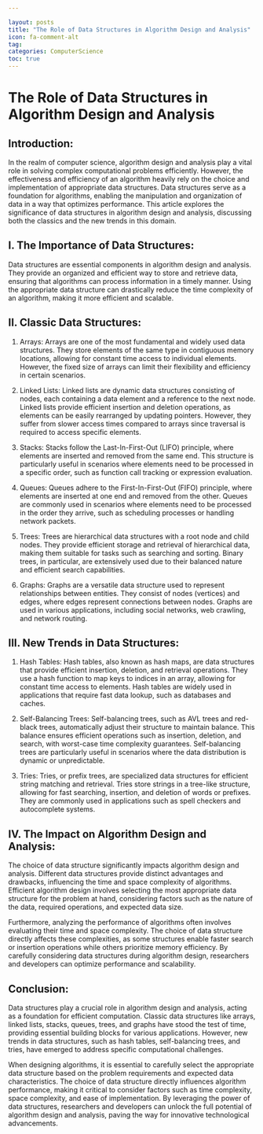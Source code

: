 ```yaml
---

layout: posts
title: "The Role of Data Structures in Algorithm Design and Analysis"
icon: fa-comment-alt
tag:      
categories: ComputerScience
toc: true
---
```




# The Role of Data Structures in Algorithm Design and Analysis

## Introduction:
In the realm of computer science, algorithm design and analysis play a vital role in solving complex computational problems efficiently. However, the effectiveness and efficiency of an algorithm heavily rely on the choice and implementation of appropriate data structures. Data structures serve as a foundation for algorithms, enabling the manipulation and organization of data in a way that optimizes performance. This article explores the significance of data structures in algorithm design and analysis, discussing both the classics and the new trends in this domain.

## I. The Importance of Data Structures:
Data structures are essential components in algorithm design and analysis. They provide an organized and efficient way to store and retrieve data, ensuring that algorithms can process information in a timely manner. Using the appropriate data structure can drastically reduce the time complexity of an algorithm, making it more efficient and scalable.

## II. Classic Data Structures:
1. Arrays:
Arrays are one of the most fundamental and widely used data structures. They store elements of the same type in contiguous memory locations, allowing for constant time access to individual elements. However, the fixed size of arrays can limit their flexibility and efficiency in certain scenarios.

2. Linked Lists:
Linked lists are dynamic data structures consisting of nodes, each containing a data element and a reference to the next node. Linked lists provide efficient insertion and deletion operations, as elements can be easily rearranged by updating pointers. However, they suffer from slower access times compared to arrays since traversal is required to access specific elements.

3. Stacks:
Stacks follow the Last-In-First-Out (LIFO) principle, where elements are inserted and removed from the same end. This structure is particularly useful in scenarios where elements need to be processed in a specific order, such as function call tracking or expression evaluation.

4. Queues:
Queues adhere to the First-In-First-Out (FIFO) principle, where elements are inserted at one end and removed from the other. Queues are commonly used in scenarios where elements need to be processed in the order they arrive, such as scheduling processes or handling network packets.

5. Trees:
Trees are hierarchical data structures with a root node and child nodes. They provide efficient storage and retrieval of hierarchical data, making them suitable for tasks such as searching and sorting. Binary trees, in particular, are extensively used due to their balanced nature and efficient search capabilities.

6. Graphs:
Graphs are a versatile data structure used to represent relationships between entities. They consist of nodes (vertices) and edges, where edges represent connections between nodes. Graphs are used in various applications, including social networks, web crawling, and network routing.

## III. New Trends in Data Structures:
1. Hash Tables:
Hash tables, also known as hash maps, are data structures that provide efficient insertion, deletion, and retrieval operations. They use a hash function to map keys to indices in an array, allowing for constant time access to elements. Hash tables are widely used in applications that require fast data lookup, such as databases and caches.

2. Self-Balancing Trees:
Self-balancing trees, such as AVL trees and red-black trees, automatically adjust their structure to maintain balance. This balance ensures efficient operations such as insertion, deletion, and search, with worst-case time complexity guarantees. Self-balancing trees are particularly useful in scenarios where the data distribution is dynamic or unpredictable.

3. Tries:
Tries, or prefix trees, are specialized data structures for efficient string matching and retrieval. Tries store strings in a tree-like structure, allowing for fast searching, insertion, and deletion of words or prefixes. They are commonly used in applications such as spell checkers and autocomplete systems.

## IV. The Impact on Algorithm Design and Analysis:
The choice of data structure significantly impacts algorithm design and analysis. Different data structures provide distinct advantages and drawbacks, influencing the time and space complexity of algorithms. Efficient algorithm design involves selecting the most appropriate data structure for the problem at hand, considering factors such as the nature of the data, required operations, and expected data size.

Furthermore, analyzing the performance of algorithms often involves evaluating their time and space complexity. The choice of data structure directly affects these complexities, as some structures enable faster search or insertion operations while others prioritize memory efficiency. By carefully considering data structures during algorithm design, researchers and developers can optimize performance and scalability.

## Conclusion:
Data structures play a crucial role in algorithm design and analysis, acting as a foundation for efficient computation. Classic data structures like arrays, linked lists, stacks, queues, trees, and graphs have stood the test of time, providing essential building blocks for various applications. However, new trends in data structures, such as hash tables, self-balancing trees, and tries, have emerged to address specific computational challenges.

When designing algorithms, it is essential to carefully select the appropriate data structure based on the problem requirements and expected data characteristics. The choice of data structure directly influences algorithm performance, making it critical to consider factors such as time complexity, space complexity, and ease of implementation. By leveraging the power of data structures, researchers and developers can unlock the full potential of algorithm design and analysis, paving the way for innovative technological advancements.